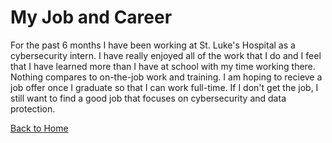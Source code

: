 # My Job and Career

For the past 6 months I have been working at St. Luke's Hospital as a cybersecurity intern. I have really enjoyed all of the work that I do and 
I feel that I have learned more than I have at school with my time working there. Nothing compares to on-the-job work and training. I am hoping to recieve a 
job offer once I graduate so that I can work full-time. If I don't get the job, I still want to find a good job that focuses on cybersecurity and data protection.

[Back to Home](README.md)